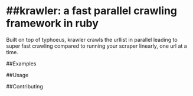 ##krawler: a fast parallel crawling framework in ruby
=======

Built on top of typhoeus, krawler crawls the urllist in parallel leading to super fast crawling compared to running your scraper linearly, one url at a time.

##Examples

##Usage

##Contributing
